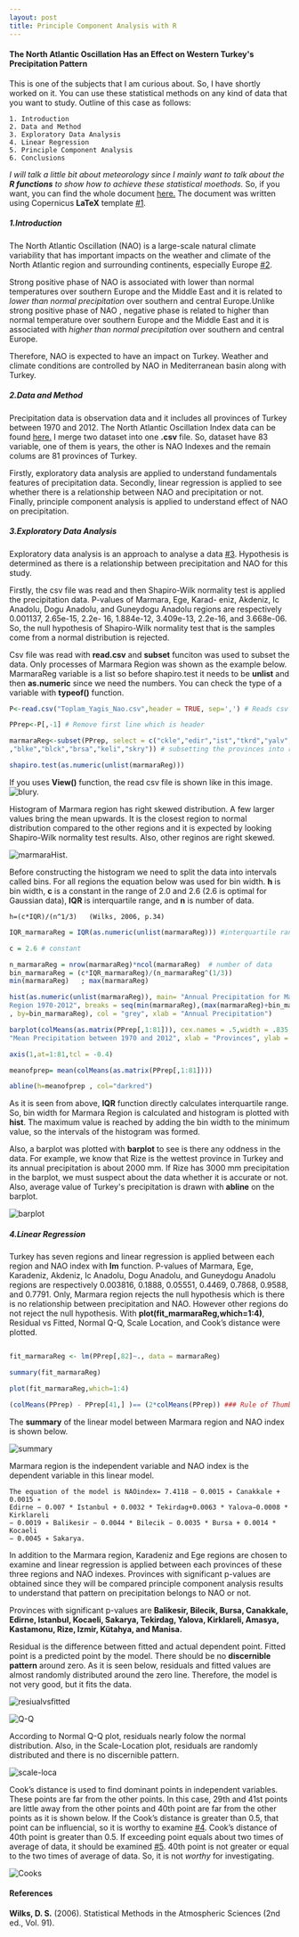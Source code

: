 ```yaml
---
layout: post
title: Principle Component Analysis with R
---
```


#### **The North Atlantic Oscillation Has an Effect on Western Turkey's Precipitation Pattern**

This is one of the subjects that I am curious about. So, I have shortly worked on it. You can use these statistical methods on any kind of data that you want to study. Outline of this case as follows:

    1. Introduction
    2. Data and Method
    3. Exploratory Data Analysis
    4. Linear Regression
    5. Principle Component Analysis
    6. Conclusions

*I will talk a little bit about meteorology since I mainly want to talk about the **R functions** to show how to achieve these statistical moethods.* So, if you want, you can find the whole document [here.](https://github.com/merihbozbura/merihbozbura.github.io/blob/master/files/Merih%20Bozbura.pdf) The document was written using Copernicus **LaTeX** template [#1].



##### **1.Introduction**

The North Atlantic Oscillation (NAO) is a large-scale natural climate variability that has important impacts on the weather and climate of the North Atlantic region and surrounding continents, especially Europe [#2].

Strong positive phase of NAO is associated with lower than normal temperatures over southern Europe and the Middle East and it is related to *lower than normal precipitation* over southern and central Europe.Unlike strong positive phase of NAO , negative phase is related to higher than normal temperature over southern Europe and the Middle East and it is associated with *higher than normal precipitation* over southern and central Europe.

Therefore, NAO is expected to have an impact on Turkey. Weather and climate conditions are controlled by NAO in Mediterranean basin along with Turkey.



##### **2.Data and Method**

Precipitation data is observation data and it includes all provinces of Turkey between 1970 and 2012. The North Atlantic Oscillation Index data can be found [here.](https://climatedataguide.ucar.edu/climate-data/hurrell-north-atlantic-oscillation-nao-index-pc-based) I merge two dataset into one **.csv** file. So, dataset have 83 variable, one of them is years, the other is NAO Indexes and the remain colums are 81 provinces of Turkey. 

Firstly, exploratory data analysis are applied to understand fundamentals features of precipitation data. Secondly, linear regression is applied to see whether there is a relationship between NAO and precipitation or not. Finally, principle component analysis is applied to understand effect of NAO on precipitation. 



 ##### **3.Exploratory Data Analysis**

Exploratory data analysis is an approach to analyse a data [#3]. Hypothesis is determined as there is a relationship between precipitation and NAO for this study.

Firstly, the csv file was read and then Shapiro-Wilk normality test is applied the precipitation data. P-values of Marmara, Ege, Karad- eniz, Akdeniz, Ic Anadolu, Dogu Anadolu, and Guneydogu Anadolu regions are respectively 0.001137, 2.65e-15, 2.2e- 16, 1.884e-12, 3.409e-13, 2.2e-16, and 3.668e-06. So, the null hypothesis of Shapiro-Wilk normality test that is the samples come from a normal distribution is rejected.

Csv file was read with **read.csv** and **subset** funciton was used to subset the data. Only processes of Marmara Region was shown as the example below. MarmaraReg variable is a list so before shapiro.test it needs to be **unlist** and then **as.numeric** since we need the numbers. You can check the type of a variable with **typeof()** function.

```r
P<-read.csv("Toplam_Yagis_Nao.csv",header = TRUE, sep=',') # Reads csv file

PPrep<-P[,-1] # Remove first line which is header

marmaraReg<-subset(PPrep, select = c("ckle","edir","ist","tkrd","yalv","kirk"
,"blke","blck","brsa","keli","skry")) # subsetting the provinces into regions

shapiro.test(as.numeric(unlist(marmaraReg)))
```

If you uses **View()** function, the read csv file is shown like in this image. ![blury.](https://github.com/merihbozbura/merihbozbura.github.io/blob/master/images/blury.jpg?raw=true)

Histogram of Marmara region has right skewed distribution. A few larger values bring the mean upwards. It is the closest region to normal distribution compared to the other regions and it is expected by looking Shapiro-Wilk normality test results. Also, other reginos are right skewed.

![marmaraHist.](https://github.com/merihbozbura/merihbozbura.github.io/blob/master/images/Hist_Marmara.jpeg?raw=true) 

Before constructing the histogram we need to split the data into intervals called bins. For all regions the equation below was used for bin width. **h** is bin width, **c** is a constant in the range of 2.0 and 2.6 (2.6 is optimal for Gaussian data), **IQR** is interquartile range, and **n** is number of data.

    h=(c*IQR)/(n^1/3)   (Wilks, 2006, p.34)  

```r
IQR_marmaraReg = IQR(as.numeric(unlist(marmaraReg))) #interquartile range

c = 2.6 # constant

n_marmaraReg = nrow(marmaraReg)*ncol(marmaraReg)  # number of data
bin_marmaraReg = (c*IQR_marmaraReg)/(n_marmaraReg^(1/3))
min(marmaraReg)   ; max(marmaraReg)

hist(as.numeric(unlist(marmaraReg)), main= "Annual Precipitation for Marmara 
Region 1970-2012", breaks = seq(min(marmaraReg),(max(marmaraReg)+bin_marmaraReg)
, by=bin_marmaraReg), col = "grey", xlab = "Annual Precipitation")

barplot(colMeans(as.matrix(PPrep[,1:81])), cex.names = .5,width = .835, xaxt = "n",col=rep(c("darkseagreen","coral1","thistle"),27), ylim = c(0,2800), main = 
"Mean Precipitation between 1970 and 2012", xlab = "Provinces", ylab = "Precipitation")

axis(1,at=1:81,tcl = -0.4)

meanofprep= mean(colMeans(as.matrix(PPrep[,1:81])))

abline(h=meanofprep , col="darkred")
```

As it is seen from above, **IQR** function directly calculates interquartile range. So, bin width for Marmara Region is calculated and histogram is plotted with **hist**. The maximum value is reached by adding the bin width to the minimum value, so the intervals of the histogram was formed. 

Also, a barplot was plotted with **barplot** to see is there any oddness in the data. For example, we know that Rize is the wettest province in Turkey and its annual precipitation is about 2000 mm. If Rize has 3000 mm precipitation in the barplot, we must suspect about the data whether it is accurate or not. Also, average value of Turkey's precipitation is drawn with **abline** on the barplot.

![barplot](https://github.com/merihbozbura/merihbozbura.github.io/blob/master/images/Barplot.jpeg?raw=true)


 ##### **4.Linear Regression**

Turkey has seven regions and linear regression is applied between each region and NAO index with **lm** function. P-values of Marmara, Ege, Karadeniz, Akdeniz, Ic Anadolu, Dogu Anadolu, and Guneydogu Anadolu regions are respectively 0.003816, 0.1888, 0.05551, 0.4469, 0.7868, 0.9588, and 0.7791. Only, Marmara region rejects the null hypothesis which is there is no relationship between precipitation and NAO. However other regions do not reject the null hypothesis. With **plot(fit_marmaraReg,which=1:4)**, Residual vs Fitted, Normal Q-Q, Scale Location, and Cook’s distance were plotted.


```r

fit_marmaraReg <- lm(PPrep[,82]~., data = marmaraReg)

summary(fit_marmaraReg)    

plot(fit_marmaraReg,which=1:4)

(colMeans(PPrep) - PPrep[41,] )== (2*colMeans(PPrep)) ### Rule of Thumb 

```

The **summary** of the linear model between Marmara region and NAO index is shown below.

![summary](https://github.com/merihbozbura/merihbozbura.github.io/blob/master/images/t.jpg?raw=true)

Marmara region is the independent variable and NAO index is the dependent variable in this linear model. 

    The equation of the model is NAOindex= 7.4118 − 0.0015 ∗ Canakkale + 0.0015 ∗ 
    Edirne − 0.007 * Istanbul + 0.0032 * Tekirdag+0.0063 * Yalova−0.0008 * Kirklareli
    − 0.0019 ∗ Balikesir − 0.0044 * Bilecik − 0.0035 * Bursa + 0.0014 * Kocaeli 
    − 0.0045 ∗ Sakarya.
    
In addition to the Marmara region, Karadeniz and Ege regions are chosen to examine and linear regression is applied between each provinces of these three regions and NAO indexes. Provinces with significant p-values are obtained since they will be compared principle component analysis results to understand that pattern on precipitation belongs to NAO or not. 

Provinces with significant p-values are **Balikesir, Bilecik, Bursa, Canakkale, Edirne, Istanbul, Kocaeli, Sakarya, Tekirdag, Yalova, Kirklareli, Amasya, Kastamonu, Rize, Izmir, Kütahya, and Manisa.**    

Residual is the difference between fitted and actual dependent point. Fitted point is a predicted point by the model. There should be no **discernible pattern** around zero. As it is seen below, residuals and fitted values are almost randomly distributed around the zero line. Therefore, the model is not very good, but it fits the data.



![resiualvsfitted](https://github.com/merihbozbura/merihbozbura.github.io/blob/master/images/Residual_Fitted.jpeg?raw=true)


![Q-Q](https://github.com/merihbozbura/merihbozbura.github.io/blob/master/images/Normal_Q-Q.jpeg?raw=true)

According to Normal Q-Q plot, residuals nearly folow the normal distribution. Also, in the Scale-Location plot, residuals are randomly distributed and there is no discernible pattern.

![scale-loca](https://github.com/merihbozbura/merihbozbura.github.io/blob/master/images/Scale_Location.jpeg?raw=true)

Cook’s distance is used to find dominant points in independent variables. These points are far from the other points. In this case, 29th and 41st points are little away from the other points and 40th point are far from the other points as it is shown below. If the Cook’s distance is greater than 0.5, that point can be influencial, so it is worthy to examine [#4]. Cook’s distance of 40th point is greater than 0.5. If exceeding point equals about two times of average of data, it should be examined [#5]. 40th point is not greater or equal to the two times of average of data. So, it is not *worthy* for investigating.

![Cooks](https://github.com/merihbozbura/merihbozbura.github.io/blob/master/images/Cooks.jpeg?raw=true)










#### **References**

[#2]: https://www.ncdc.noaa.gov/teleconnections/nao/

[#1]: https://publications.copernicus.org/for_authors/latex_instructions.html

[#3]: https://www.itl.nist.gov/div898/handbook/eda/section1/eda11.htm

[#4]: https://onlinecourses.science.psu.edu/stat501/node/340

[#5]: http://polisci.msu.edu/jacoby/icpsr/regress3/lectures/week3/11.Outliers.pdf

**Wilks, D. S.** (2006). Statistical Methods in the Atmospheric Sciences (2nd ed., Vol. 91).








